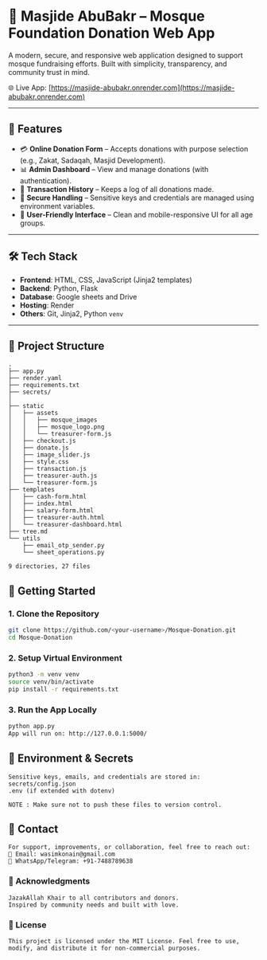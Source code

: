 # 🕌 Masjide AbuBakr – Mosque Foundation Donation Web App

A modern, secure, and responsive web application designed to support mosque fundraising efforts. Built with simplicity, transparency, and community trust in mind.

🌐 Live App: [https://masjide-abubakr.onrender.com](https://masjide-abubakr.onrender.com)

---

## 📌 Features

- 💳 **Online Donation Form** – Accepts donations with purpose selection (e.g., Zakat, Sadaqah, Masjid Development).
- 📊 **Admin Dashboard** – View and manage donations (with authentication).
- 📜 **Transaction History** – Keeps a log of all donations made.
- 🔐 **Secure Handling** – Sensitive keys and credentials are managed using environment variables.
- 🎨 **User-Friendly Interface** – Clean and mobile-responsive UI for all age groups.

---

## 🛠️ Tech Stack

- **Frontend**: HTML, CSS, JavaScript (Jinja2 templates)
- **Backend**: Python, Flask
- **Database**: Google sheets and Drive
- **Hosting**: Render
- **Others**: Git, Jinja2, Python `venv`

---

## 📂 Project Structure
```
.
├── app.py
├── render.yaml
├── requirements.txt
├── secrets/
│   
├── static
│   ├── assets
│   │   ├── mosque_images
│   │   ├── mosque_logo.png
│   │   └── treasurer-form.js
│   ├── checkout.js
│   ├── donate.js
│   ├── image_slider.js
│   ├── style.css
│   ├── transaction.js
│   ├── treasurer-auth.js
│   └── treasurer-form.js
├── templates
│   ├── cash-form.html
│   ├── index.html
│   ├── salary-form.html
│   ├── treasurer-auth.html
│   └── treasurer-dashboard.html
├── tree.md
└── utils
    ├── email_otp_sender.py
    └── sheet_operations.py

9 directories, 27 files
```

## 🚀 Getting Started

### 1. Clone the Repository

```bash
git clone https://github.com/<your-username>/Mosque-Donation.git
cd Mosque-Donation
```

### 2. Setup Virtual Environment
```bash
python3 -m venv venv
source venv/bin/activate
pip install -r requirements.txt
```

### 3. Run the App Locally
```bash 
python app.py
App will run on: http://127.0.0.1:5000/
```

## 🔐 Environment & Secrets
```
Sensitive keys, emails, and credentials are stored in:
secrets/config.json
.env (if extended with dotenv)

NOTE : Make sure not to push these files to version control.
```

## 📧 Contact
```
For support, improvements, or collaboration, feel free to reach out:
📩 Email: wasimkonain@gmail.com
📱 WhatsApp/Telegram: +91-7488789638
```
### 🤝 Acknowledgments
```
JazakAllah Khair to all contributors and donors.
Inspired by community needs and built with love.
```

### 📜 License
```
This project is licensed under the MIT License. Feel free to use, modify, and distribute it for non-commercial purposes.
```


